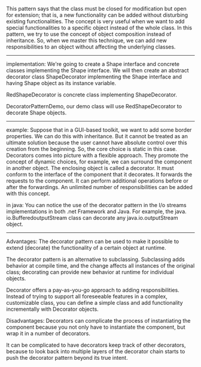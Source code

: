 This pattern says that the class must be closed for modification but open for extension;
that is, a new functionality can be added without disturbing existing functionalities.
The concept is very useful when we want to add special functionalities to a specific
object instead of the whole class. In this pattern, we try to use the concept of object
composition instead of inheritance. So, when we master this technique, we can add new
responsibilities to an object without affecting the underlying classes.
******************
implementation:
We're going to create a Shape interface and concrete classes implementing the Shape interface.
We will then create an abstract decorator class ShapeDecorator implementing the Shape interface
and having Shape object as its instance variable.

RedShapeDecorator is concrete class implementing ShapeDecorator.

DecoratorPatternDemo, our demo class will use RedShapeDecorator to decorate Shape objects.
******************
example:
Suppose that in a GUI-based toolkit, we want to add some border properties. We can do
this with inheritance. But it cannot be treated as an ultimate solution because the user
cannot have absolute control over this creation from the beginning. So, the core choice is
static in this case.
Decorators comes into picture with a flexible approach. They promote the concept
of dynamic choices, for example, we can surround the component in another object. The
enclosing object is called a decorator. It must conform to the interface of the component
that it decorates. It forwards the requests to the component. It can perform additional
operations before or after the forwardings. An unlimited number of responsibilities can
be added with this concept.

in java:
You can notice the use of the decorator pattern in the I/o streams
implementations in both .net Framework and Java. For example, the java.
io.BufferedoutputStream class can decorate any java.io.outputStream object.
********************
Advantages:
The decorator pattern can be used to make it possible to extend (decorate) the functionality of a certain object at runtime.

The decorator pattern is an alternative to subclassing.
Subclassing adds behavior at compile time, and the change affects all instances of the original class;
decorating can provide new behavior at runtime for individual objects.

Decorator offers a pay-as-you-go approach to adding responsibilities.
Instead of trying to support all foreseeable features in a complex, customizable class,
you can define a simple class and add functionality incrementally with Decorator objects.

Disadvantages:
Decorators can complicate the process of instantiating the component because you not only have to instantiate
the component, but wrap it in a number of decorators.

It can be complicated to have decorators keep track of other decorators,
because to look back into multiple layers of the decorator chain starts to push the decorator pattern beyond its true intent.
